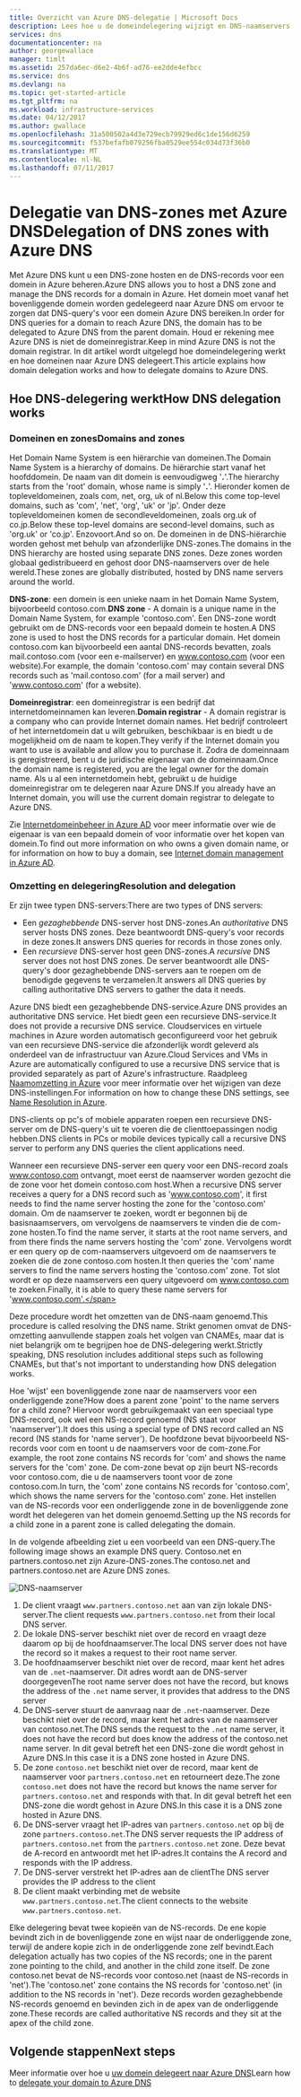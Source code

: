 ```yaml
---
title: Overzicht van Azure DNS-delegatie | Microsoft Docs
description: Lees hoe u de domeindelegering wijzigt en DNS-naamservers kunt gebruiken om domeinen te hosten.
services: dns
documentationcenter: na
author: georgewallace
manager: timlt
ms.assetid: 257da6ec-d6e2-4b6f-ad76-ee2dde4efbcc
ms.service: dns
ms.devlang: na
ms.topic: get-started-article
ms.tgt_pltfrm: na
ms.workload: infrastructure-services
ms.date: 04/12/2017
ms.author: gwallace
ms.openlocfilehash: 31a500502a4d3e729ecb79929ed6c1de156d6259
ms.sourcegitcommit: f537befafb079256fba0529ee554c034d73f36b0
ms.translationtype: MT
ms.contentlocale: nl-NL
ms.lasthandoff: 07/11/2017
---
```

# <a name="delegation-of-dns-zones-with-azure-dns"></a><span data-ttu-id="85399-103">Delegatie van DNS-zones met Azure DNS</span><span class="sxs-lookup"><span data-stu-id="85399-103">Delegation of DNS zones with Azure DNS</span></span>

<span data-ttu-id="85399-104">Met Azure DNS kunt u een DNS-zone hosten en de DNS-records voor een domein in Azure beheren.</span><span class="sxs-lookup"><span data-stu-id="85399-104">Azure DNS allows you to host a DNS zone and manage the DNS records for a domain in Azure.</span></span> <span data-ttu-id="85399-105">Het domein moet vanaf het bovenliggende domein worden gedelegeerd naar Azure DNS om ervoor te zorgen dat DNS-query's voor een domein Azure DNS bereiken.</span><span class="sxs-lookup"><span data-stu-id="85399-105">In order for DNS queries for a domain to reach Azure DNS, the domain has to be delegated to Azure DNS from the parent domain.</span></span> <span data-ttu-id="85399-106">Houd er rekening mee Azure DNS is niet de domeinregistrar.</span><span class="sxs-lookup"><span data-stu-id="85399-106">Keep in mind Azure DNS is not the domain registrar.</span></span> <span data-ttu-id="85399-107">In dit artikel wordt uitgelegd hoe domeindelegering werkt en hoe domeinen naar Azure DNS delegeert.</span><span class="sxs-lookup"><span data-stu-id="85399-107">This article explains how domain delegation works and how to delegate domains to Azure DNS.</span></span>

## <a name="how-dns-delegation-works"></a><span data-ttu-id="85399-108">Hoe DNS-delegering werkt</span><span class="sxs-lookup"><span data-stu-id="85399-108">How DNS delegation works</span></span>

### <a name="domains-and-zones"></a><span data-ttu-id="85399-109">Domeinen en zones</span><span class="sxs-lookup"><span data-stu-id="85399-109">Domains and zones</span></span>

<span data-ttu-id="85399-110">Het Domain Name System is een hiërarchie van domeinen.</span><span class="sxs-lookup"><span data-stu-id="85399-110">The Domain Name System is a hierarchy of domains.</span></span> <span data-ttu-id="85399-111">De hiërarchie start vanaf het hoofddomein. De naam van dit domein is eenvoudigweg '**.**'.</span><span class="sxs-lookup"><span data-stu-id="85399-111">The hierarchy starts from the 'root' domain, whose name is simply '**.**'.</span></span>  <span data-ttu-id="85399-112">Hieronder komen de topleveldomeinen, zoals com, net, org, uk of nl.</span><span class="sxs-lookup"><span data-stu-id="85399-112">Below this come top-level domains, such as 'com', 'net', 'org', 'uk' or 'jp'.</span></span>  <span data-ttu-id="85399-113">Onder deze topleveldomeinen komen de secondleveldomeinen, zoals org.uk of co.jp.</span><span class="sxs-lookup"><span data-stu-id="85399-113">Below these top-level domains are second-level domains, such as 'org.uk' or 'co.jp'.</span></span>  <span data-ttu-id="85399-114">Enzovoort.</span><span class="sxs-lookup"><span data-stu-id="85399-114">And so on.</span></span> <span data-ttu-id="85399-115">De domeinen in de DNS-hiërarchie worden gehost met behulp van afzonderlijke DNS-zones.</span><span class="sxs-lookup"><span data-stu-id="85399-115">The domains in the DNS hierarchy are hosted using separate DNS zones.</span></span> <span data-ttu-id="85399-116">Deze zones worden globaal gedistribueerd en gehost door DNS-naamservers over de hele wereld.</span><span class="sxs-lookup"><span data-stu-id="85399-116">These zones are globally distributed, hosted by DNS name servers around the world.</span></span>

<span data-ttu-id="85399-117">**DNS-zone**: een domein is een unieke naam in het Domain Name System, bijvoorbeeld contoso.com.</span><span class="sxs-lookup"><span data-stu-id="85399-117">**DNS zone** - A domain is a unique name in the Domain Name System, for example 'contoso.com'.</span></span> <span data-ttu-id="85399-118">Een DNS-zone wordt gebruikt om de DNS-records voor een bepaald domein te hosten.</span><span class="sxs-lookup"><span data-stu-id="85399-118">A DNS zone is used to host the DNS records for a particular domain.</span></span> <span data-ttu-id="85399-119">Het domein contoso.com kan bijvoorbeeld een aantal DNS-records bevatten, zoals mail.contoso.com (voor een e-mailserver) en www.contoso.com (voor een website).</span><span class="sxs-lookup"><span data-stu-id="85399-119">For example, the domain 'contoso.com' may contain several DNS records such as 'mail.contoso.com' (for a mail server) and 'www.contoso.com' (for a website).</span></span>

<span data-ttu-id="85399-120">**Domeinregistrar**: een domeinregistrar is een bedrijf dat internetdomeinnamen kan leveren.</span><span class="sxs-lookup"><span data-stu-id="85399-120">**Domain registrar** - A domain registrar is a company who can provide Internet domain names.</span></span> <span data-ttu-id="85399-121">Het bedrijf controleert of het internetdomein dat u wilt gebruiken, beschikbaar is en biedt u de mogelijkheid om de naam te kopen.</span><span class="sxs-lookup"><span data-stu-id="85399-121">They verify if the Internet domain you want to use is available and allow you to purchase it.</span></span> <span data-ttu-id="85399-122">Zodra de domeinnaam is geregistreerd, bent u de juridische eigenaar van de domeinnaam.</span><span class="sxs-lookup"><span data-stu-id="85399-122">Once the domain name is registered, you are the legal owner for the domain name.</span></span> <span data-ttu-id="85399-123">Als u al een internetdomein hebt, gebruikt u de huidige domeinregistrar om te delegeren naar Azure DNS.</span><span class="sxs-lookup"><span data-stu-id="85399-123">If you already have an Internet domain, you will use the current domain registrar to delegate to Azure DNS.</span></span>

<span data-ttu-id="85399-124">Zie [Internetdomeinbeheer in Azure AD](https://msdn.microsoft.com/library/azure/hh969248.aspx) voor meer informatie over wie de eigenaar is van een bepaald domein of voor informatie over het kopen van domein.</span><span class="sxs-lookup"><span data-stu-id="85399-124">To find out more information on who owns a given domain name, or for information on how to buy a domain, see [Internet domain management in Azure AD](https://msdn.microsoft.com/library/azure/hh969248.aspx).</span></span>

### <a name="resolution-and-delegation"></a><span data-ttu-id="85399-125">Omzetting en delegering</span><span class="sxs-lookup"><span data-stu-id="85399-125">Resolution and delegation</span></span>

<span data-ttu-id="85399-126">Er zijn twee typen DNS-servers:</span><span class="sxs-lookup"><span data-stu-id="85399-126">There are two types of DNS servers:</span></span>

* <span data-ttu-id="85399-127">Een *gezaghebbende* DNS-server host DNS-zones.</span><span class="sxs-lookup"><span data-stu-id="85399-127">An *authoritative* DNS server hosts DNS zones.</span></span> <span data-ttu-id="85399-128">Deze beantwoordt DNS-query's voor records in deze zones.</span><span class="sxs-lookup"><span data-stu-id="85399-128">It answers DNS queries for records in those zones only.</span></span>
* <span data-ttu-id="85399-129">Een *recursieve* DNS-server host geen DNS-zones.</span><span class="sxs-lookup"><span data-stu-id="85399-129">A *recursive* DNS server does not host DNS zones.</span></span> <span data-ttu-id="85399-130">De server beantwoordt alle DNS-query's door gezaghebbende DNS-servers aan te roepen om de benodigde gegevens te verzamelen.</span><span class="sxs-lookup"><span data-stu-id="85399-130">It answers all DNS queries by calling authoritative DNS servers to gather the data it needs.</span></span>

<span data-ttu-id="85399-131">Azure DNS biedt een gezaghebbende DNS-service.</span><span class="sxs-lookup"><span data-stu-id="85399-131">Azure DNS provides an authoritative DNS service.</span></span>  <span data-ttu-id="85399-132">Het biedt geen een recursieve DNS-service.</span><span class="sxs-lookup"><span data-stu-id="85399-132">It does not provide a recursive DNS service.</span></span> <span data-ttu-id="85399-133">Cloudservices en virtuele machines in Azure worden automatisch geconfigureerd voor het gebruik van een recursieve DNS-service die afzonderlijk wordt geleverd als onderdeel van de infrastructuur van Azure.</span><span class="sxs-lookup"><span data-stu-id="85399-133">Cloud Services and VMs in Azure are automatically configured to use a recursive DNS service that is provided separately as part of Azure's infrastructure.</span></span> <span data-ttu-id="85399-134">Raadpleeg [Naamomzetting in Azure](../virtual-network/virtual-networks-name-resolution-for-vms-and-role-instances.md#name-resolution-using-your-own-dns-server) voor meer informatie over het wijzigen van deze DNS-instellingen.</span><span class="sxs-lookup"><span data-stu-id="85399-134">For information on how to change these DNS settings, see [Name Resolution in Azure](../virtual-network/virtual-networks-name-resolution-for-vms-and-role-instances.md#name-resolution-using-your-own-dns-server).</span></span>

<span data-ttu-id="85399-135">DNS-clients op pc's of mobiele apparaten roepen een recursieve DNS-server om de DNS-query's uit te voeren die de clienttoepassingen nodig hebben.</span><span class="sxs-lookup"><span data-stu-id="85399-135">DNS clients in PCs or mobile devices typically call a recursive DNS server to perform any DNS queries the client applications need.</span></span>

<span data-ttu-id="85399-136">Wanneer een recursieve DNS-server een query voor een DNS-record zoals www.contoso.com ontvangt, moet eerst de naamserver worden gezocht die de zone voor het domein contoso.com host.</span><span class="sxs-lookup"><span data-stu-id="85399-136">When a recursive DNS server receives a query for a DNS record such as 'www.contoso.com', it first needs to find the name server hosting the zone for the 'contoso.com' domain.</span></span> <span data-ttu-id="85399-137">Om de naamserver te zoeken, wordt er begonnen bij de basisnaamservers, om vervolgens de naamservers te vinden die de com-zone hosten.</span><span class="sxs-lookup"><span data-stu-id="85399-137">To find the name server, it starts at the root name servers, and from there finds the name servers hosting the 'com' zone.</span></span> <span data-ttu-id="85399-138">Vervolgens wordt er een query op de com-naamservers uitgevoerd om de naamservers te zoeken die de zone contoso.com hosten.</span><span class="sxs-lookup"><span data-stu-id="85399-138">It then queries the 'com' name servers to find the name servers hosting the 'contoso.com' zone.</span></span>  <span data-ttu-id="85399-139">Tot slot wordt er op deze naamservers een query uitgevoerd om www.contoso.com te zoeken.</span><span class="sxs-lookup"><span data-stu-id="85399-139">Finally, it is able to query these name servers for 'www.contoso.com'.</span></span>

<span data-ttu-id="85399-140">Deze procedure wordt het omzetten van de DNS-naam genoemd.</span><span class="sxs-lookup"><span data-stu-id="85399-140">This procedure is called resolving the DNS name.</span></span> <span data-ttu-id="85399-141">Strikt genomen omvat de DNS-omzetting aanvullende stappen zoals het volgen van CNAMEs, maar dat is niet belangrijk om te begrijpen hoe de DNS-delegering werkt.</span><span class="sxs-lookup"><span data-stu-id="85399-141">Strictly speaking, DNS resolution includes additional steps such as following CNAMEs, but that's not important to understanding how DNS delegation works.</span></span>

<span data-ttu-id="85399-142">Hoe 'wijst' een bovenliggende zone naar de naamservers voor een onderliggende zone?</span><span class="sxs-lookup"><span data-stu-id="85399-142">How does a parent zone 'point' to the name servers for a child zone?</span></span> <span data-ttu-id="85399-143">Hiervoor wordt gebruikgemaakt van een speciaal type DNS-record, ook wel een NS-record genoemd (NS staat voor 'naamserver').</span><span class="sxs-lookup"><span data-stu-id="85399-143">It does this using a special type of DNS record called an NS record (NS stands for 'name server').</span></span> <span data-ttu-id="85399-144">De hoofdzone bevat bijvoorbeeld NS-records voor com en toont u de naamservers voor de com-zone.</span><span class="sxs-lookup"><span data-stu-id="85399-144">For example, the root zone contains NS records for 'com' and shows the name servers for the 'com' zone.</span></span> <span data-ttu-id="85399-145">De com-zone bevat op zijn beurt NS-records voor contoso.com, die u de naamservers toont voor de zone contoso.com.</span><span class="sxs-lookup"><span data-stu-id="85399-145">In turn, the 'com' zone contains NS records for 'contoso.com', which shows the name servers for the 'contoso.com' zone.</span></span> <span data-ttu-id="85399-146">Het instellen van de NS-records voor een onderliggende zone in de bovenliggende zone wordt het delegeren van het domein genoemd.</span><span class="sxs-lookup"><span data-stu-id="85399-146">Setting up the NS records for a child zone in a parent zone is called delegating the domain.</span></span>

<span data-ttu-id="85399-147">In de volgende afbeelding ziet u een voorbeeld van een DNS-query.</span><span class="sxs-lookup"><span data-stu-id="85399-147">The following image shows an example DNS query.</span></span> <span data-ttu-id="85399-148">Contoso.net en partners.contoso.net zijn Azure-DNS-zones.</span><span class="sxs-lookup"><span data-stu-id="85399-148">The contoso.net and partners.contoso.net are Azure DNS zones.</span></span>

![DNS-naamserver](./media/dns-domain-delegation/image1.png)

1. <span data-ttu-id="85399-150">De client vraagt `www.partners.contoso.net` aan van zijn lokale DNS-server.</span><span class="sxs-lookup"><span data-stu-id="85399-150">The client requests `www.partners.contoso.net` from their local DNS server.</span></span>
1. <span data-ttu-id="85399-151">De lokale DNS-server beschikt niet over de record en vraagt deze daarom op bij de hoofdnaamserver.</span><span class="sxs-lookup"><span data-stu-id="85399-151">The local DNS server does not have the record so it makes a request to their root name server.</span></span>
1. <span data-ttu-id="85399-152">De hoofdnaamserver beschikt niet over de record, maar kent het adres van de `.net`-naamserver. Dit adres wordt aan de DNS-server doorgegeven</span><span class="sxs-lookup"><span data-stu-id="85399-152">The root name server does not have the record, but knows the address of the `.net` name server, it provides that address to the DNS server</span></span>
1. <span data-ttu-id="85399-153">De DNS-server stuurt de aanvraag naar de `.net`-naamserver. Deze beschikt niet over de record, maar kent het adres van de naamserver van contoso.net.</span><span class="sxs-lookup"><span data-stu-id="85399-153">The DNS sends the request to the `.net` name server, it does not have the record but does know the address of the contoso.net name server.</span></span> <span data-ttu-id="85399-154">In dit geval betreft het een DNS-zone die wordt gehost in Azure DNS.</span><span class="sxs-lookup"><span data-stu-id="85399-154">In this case it is a DNS zone hosted in Azure DNS.</span></span>
1. <span data-ttu-id="85399-155">De zone `contoso.net` beschikt niet over de record, maar kent de naamserver voor `partners.contoso.net` en retourneert deze.</span><span class="sxs-lookup"><span data-stu-id="85399-155">The zone `contoso.net` does not have the record but knows the name server for `partners.contoso.net` and responds with that.</span></span> <span data-ttu-id="85399-156">In dit geval betreft het een DNS-zone die wordt gehost in Azure DNS.</span><span class="sxs-lookup"><span data-stu-id="85399-156">In this case it is a DNS zone hosted in Azure DNS.</span></span>
1. <span data-ttu-id="85399-157">De DNS-server vraagt het IP-adres van `partners.contoso.net` op bij de zone `partners.contoso.net`.</span><span class="sxs-lookup"><span data-stu-id="85399-157">The DNS server requests the IP address of `partners.contoso.net` from the `partners.contoso.net` zone.</span></span> <span data-ttu-id="85399-158">Deze bevat de A-record en antwoordt met het IP-adres.</span><span class="sxs-lookup"><span data-stu-id="85399-158">It contains the A record and responds with the IP address.</span></span>
1. <span data-ttu-id="85399-159">De DNS-server verstrekt het IP-adres aan de client</span><span class="sxs-lookup"><span data-stu-id="85399-159">The DNS server provides the IP address to the client</span></span>
1. <span data-ttu-id="85399-160">De client maakt verbinding met de website `www.partners.contoso.net`.</span><span class="sxs-lookup"><span data-stu-id="85399-160">The client connects to the website `www.partners.contoso.net`.</span></span>

<span data-ttu-id="85399-161">Elke delegering bevat twee kopieën van de NS-records. De ene kopie bevindt zich in de bovenliggende zone en wijst naar de onderliggende zone, terwijl de andere kopie zich in de onderliggende zone zelf bevindt.</span><span class="sxs-lookup"><span data-stu-id="85399-161">Each delegation actually has two copies of the NS records; one in the parent zone pointing to the child, and another in the child zone itself.</span></span> <span data-ttu-id="85399-162">De zone contoso.net bevat de NS-records voor contoso.net (naast de NS-records in 'net').</span><span class="sxs-lookup"><span data-stu-id="85399-162">The 'contoso.net' zone contains the NS records for 'contoso.net' (in addition to the NS records in 'net').</span></span> <span data-ttu-id="85399-163">Deze records worden gezaghebbende NS-records genoemd en bevinden zich in de apex van de onderliggende zone.</span><span class="sxs-lookup"><span data-stu-id="85399-163">These records are called authoritative NS records and they sit at the apex of the child zone.</span></span>

## <a name="next-steps"></a><span data-ttu-id="85399-164">Volgende stappen</span><span class="sxs-lookup"><span data-stu-id="85399-164">Next steps</span></span>

<span data-ttu-id="85399-165">Meer informatie over hoe u [uw domein delegeert naar Azure DNS](dns-delegate-domain-azure-dns.md)</span><span class="sxs-lookup"><span data-stu-id="85399-165">Learn how to [delegate your domain to Azure DNS](dns-delegate-domain-azure-dns.md)</span></span>

